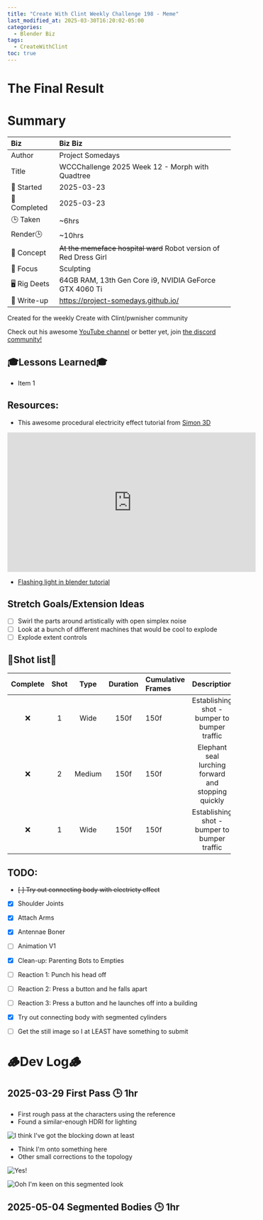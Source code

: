 ```yaml
---
title: "Create With Clint Weekly Challenge 198 - Meme"
last_modified_at: 2025-03-30T16:20:02-05:00
categories:
  - Blender Biz
tags:
  - CreateWithClint
toc: true
---
```


# The Final Result
<!-- [![Watch the video](https://img.youtube.com/vi/4eS8dGd9_TI/maxresdefault.jpg)](https://youtu.be/4eS8dGd9_TI) -->

# Summary

| Biz             | Biz Biz                               |
|:--------        | :---------                                |
| Author          | Project Somedays                      |
| Title           | WCCChallenge 2025 Week 12 - Morph with Quadtree |
| 📅 Started      | 2025-03-23        |
| 📅 Completed    | 2025-03-23        |
| 🕒 Taken        | ~6hrs                                  |
| Render🕒        | ~10hrs          |
| 🤯 Concept      | ~~At the memeface hospital ward~~ Robot version of Red Dress Girl       |
| 🔎 Focus        | Sculpting       |
| 🖥️ Rig Deets    | 64GB RAM, 13th Gen Core i9, NVIDIA GeForce GTX 4060 Ti |
| 📔 Write-up     | https://project-somedays.github.io/ |

Created for the weekly Create with Clint/pwnisher community

Check out his awesome [YouTube channel](https://www.youtube.com/c/pwnisher) or better yet, join [the discord community!](https://discord.com/channels/673719770410909696/688444060737994785/922141725944872980)

## 🎓Lessons Learned🎓
- Item 1

## Resources:
- This awesome procedural electricity effect tutorial from [Simon 3D](https://www.youtube.com/@Simon3D)

<iframe width="560" height="315" src="https://www.youtube.com/embed/fHcuDamtc98?si=6QQkhBsM-oU-SChh" title="YouTube video player" frameborder="0" allow="accelerometer; autoplay; clipboard-write; encrypted-media; gyroscope; picture-in-picture; web-share" referrerpolicy="strict-origin-when-cross-origin" allowfullscreen></iframe>

- [Flashing light in blender tutorial](https://www.youtube.com/shorts/Qy1QdM1v-T8)


## Stretch Goals/Extension Ideas
- [ ] Swirl the parts around artistically with open simplex noise
- [ ] Look at a bunch of different machines that would be cool to explode
- [ ] Explode extent controls

## 🎥Shot list🎥

|Complete | Shot   | Type     | Duration | Cumulative Frames | Description                    |
| :----:  | :----: | :----:   | :----:   | :----        | :----:                              |
|  ❌     | 1      | Wide     | 150f     | 150f         |Establishing shot - bumper to bumper traffic|
|  ❌     | 2      | Medium     | 150f     | 150f       |Elephant seal lurching forward and stopping quickly |
|  ❌    | 1      | Wide     | 150f     | 150f         |Establishing shot - bumper to bumper traffic|

## TODO:

- ~~[ ] Try out connecting body with electricty effect~~
- [x] Shoulder Joints
- [x] Attach Arms
- [x] Antennae Boner
- [ ] Animation V1
- [x] Clean-up: Parenting Bots to Empties
- [ ] Reaction 1: Punch his head off
- [ ] Reaction 2: Press a button and he falls apart
- [ ] Reaction 3: Press a button and he launches off into a building
- [x] Try out connecting body with segmented cylinders
- [ ] Get the still image so I at LEAST have something to submit



# 🪵Dev Log🪵

## 2025-03-29 First Pass 🕒 1hr
  - First rough pass at the characters using the reference
  - Found a similar-enough HDRI for lighting

![I think I've got the blocking down at least](/assets/images/2025-06-03_Meme_FirstRender.jpg)
  - Think I'm onto something here
  - Other small corrections to the topology

![Yes!](/assets/images/2025-06-04_Meme_ConnectingBodyParts.jpg)

![Ooh I'm keen on this segmented look](/assets/images/2025-06-04_Meme_Adding%20Detail.jpg)

## 2025-05-04 Segmented Bodies 🕒 1hr

